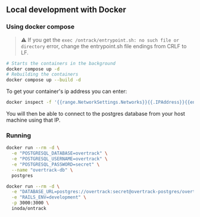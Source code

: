 ## Local development with Docker

### Using docker compose

> :warning: If you get the ```exec /ontrack/entrypoint.sh: no such file or directory``` error, change the entrypoint.sh file endings from CRLF to LF.

```bash
# Starts the containers in the background
docker compose up -d
# Rebuilding the containers
docker compose up --build -d
```

To get your container's ip address you can enter:
```bash
docker inspect -f '{{range.NetworkSettings.Networks}}{{.IPAddress}}{{end}}' overtrackDB
```
You will then be able to connect to the postgres database from your host machine using that IP.


### Running

```bash
docker run --rm -d \
  -e "POSTGRESQL_DATABASE=overtrack" \
  -e "POSTGRESQL_USERNAME=overtrack" \
  -e "POSTGRESQL_PASSWORD=secret" \
  --name "overtrack-db" \
  postgres

docker run --rm -d \
  -e "DATABASE_URL=postgres://overtrack:secret@overtrack-postgres/overtrack" \
  -e "RAILS_ENV=development" \
  -p 3000:3000 \
  inoda/ontrack
```